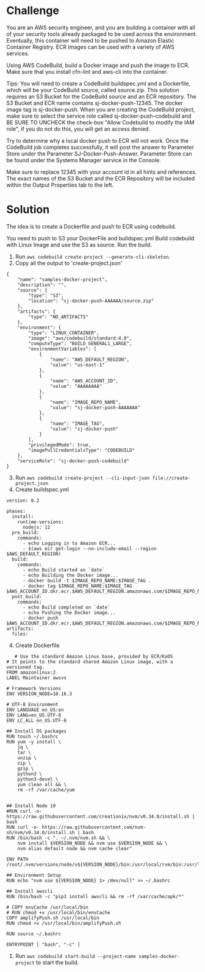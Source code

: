 # Challenge

You are an AWS security engineer, and you are building a container with all of your security tools already packaged to be used across the environment. Eventually, this container will need to be pushed to Amazon Elastic Container Registry. ECR Images can be used with a variety of AWS services.

Using AWS CodeBuild, build a Docker image and push the image to ECR. Make sure that you install cfn-lint and aws-cli into the container.

Tips: You will need to create a CodeBuild buildspec.yml and a Dockerfile, which will be your CodeBuild source, called source.zip. This solution requires an S3 Bucket for the CodeBuild source and an ECR repository. The S3 Bucket and ECR name contains sj-docker-push-12345. The docker image tag is sj-docker-push. When you are creating the CodeBuild project, make sure to select the service role called sj-docker-push-codebuild and BE SURE TO UNCHECK the check-box "Allow Codebuild to modify the IAM role", if you do not do this, you will get an access denied.

Try to determine why a local docker push to ECR will not work. Once the CodeBuild job completes successfully, it will post the answer to Parameter Store under the Parameter SJ-Docker-Push-Answer. Parameter Store can be found under the Systems Manager service in the Console.

Make sure to replace 12345 with your account id in all hints and references. The exact names of the S3 Bucket and the ECR Repository will be included within the Output Properties tab to the left.

# Solution

The idea is to create a Dockerfile and push to ECR using codebuild.


You need to push to S3 your DockerFile and buildspec.yml
Build codebuild with Linux Image and use the S3 as source.
Run the build.


1. Run `aws codebuild create-project --generate-cli-skeleton`.
2. Copy all the output to 'create-project.json'
```
{
    "name": "samples-docker-project",
    "description": "",
    "source": {
        "type": "S3",
        "location": "sj-docker-push-AAAAAA/source.zip"
    },
    "artifacts": {
        "type": "NO_ARTIFACTS"
    },
    "environment": {
        "type": "LINUX_CONTAINER",
        "image": "aws/codebuild/standard:4.0",
        "computeType": "BUILD_GENERAL1_LARGE",
        "environmentVariables": [
            {
                "name": "AWS_DEFAULT_REGION",
                "value": "us-east-1"
            },
            {
                "name": "AWS_ACCOUNT_ID",
                "value": "AAAAAAAA"
            },
            {
                "name": "IMAGE_REPO_NAME",
                "value": "sj-docker-push-AAAAAAA"
            },
            {
                "name": "IMAGE_TAG",
                "value": "sj-docker-push"
            }
        ],
        "privilegedMode": true,
        "imagePullCredentialsType": "CODEBUILD"
    },
    "serviceRole": "sj-docker-push-codebuild"
}
```
3. Run `aws codebuild create-project --cli-input-json file://create-project.json`
3. Create buildspec.yml
```
version: 0.2

phases:
  install:
    runtime-versions:
      nodejs: 12
  pre_build:
    commands:
      - echo Logging in to Amazon ECR...
      - $(aws ecr get-login --no-include-email --region $AWS_DEFAULT_REGION)
  build:
    commands:
      - echo Build started on `date`
      - echo Building the Docker image...
      - docker build -t $IMAGE_REPO_NAME:$IMAGE_TAG .
      - docker tag $IMAGE_REPO_NAME:$IMAGE_TAG $AWS_ACCOUNT_ID.dkr.ecr.$AWS_DEFAULT_REGION.amazonaws.com/$IMAGE_REPO_NAME:$IMAGE_TAG
  post_build:
    commands:
      - echo Build completed on `date`
      - echo Pushing the Docker image...
      - docker push $AWS_ACCOUNT_ID.dkr.ecr.$AWS_DEFAULT_REGION.amazonaws.com/$IMAGE_REPO_NAME:$IMAGE_TAG
artifacts:
  files:
```
4. Create Dockerfile
```
   # Use the standard Amazon Linux base, provided by ECR/KaOS
# It points to the standard shared Amazon Linux image, with a versioned tag.
FROM amazonlinux:2
LABEL Maintainer awsvs

# Framework Versions
ENV VERSION_NODE=10.16.3

# UTF-8 Environment
ENV LANGUAGE en_US:en
ENV LANG=en_US.UTF-8
ENV LC_ALL en_US.UTF-8

## Install OS packages
RUN touch ~/.bashrc
RUN yum -y install \
    jq \
    tar \
    unzip \
    zip \
    gzip \
    python3 \
    python3-devel \
    yum clean all && \
    rm -rf /var/cache/yum


## Install Node 10
#RUN curl -o- https://raw.githubusercontent.com/creationix/nvm/v0.34.0/install.sh | bash
RUN curl -o- https://raw.githubusercontent.com/nvm-sh/nvm/v0.34.0/install.sh | bash
RUN /bin/bash -c ". ~/.nvm/nvm.sh && \
    nvm install $VERSION_NODE && nvm use $VERSION_NODE && \
    nvm alias default node && nvm cache clear"

ENV PATH /root/.nvm/versions/node/v${VERSION_NODE}/bin:/usr/local/rvm/bin:/usr/local/sbin:/usr/local/bin:/usr/sbin:/usr/bin:/sbin:/bin

## Environment Setup
RUN echo "nvm use ${VERSION_NODE} 1> /dev/null" >> ~/.bashrc

## Install awscli
RUN /bin/bash -c "pip3 install awscli && rm -rf /var/cache/apk/*"

# COPY envCache /usr/local/bin
# RUN chmod +x /usr/local/bin/envCache
COPY amplifyPush.sh /usr/local/bin
RUN chmod +x /usr/local/bin/amplifyPush.sh

RUN source ~/.bashrc

ENTRYPOINT [ "bash", "-c" ]
```

1. Run `aws codebuild start-build --project-name samples-docker-project` to start the build.    
